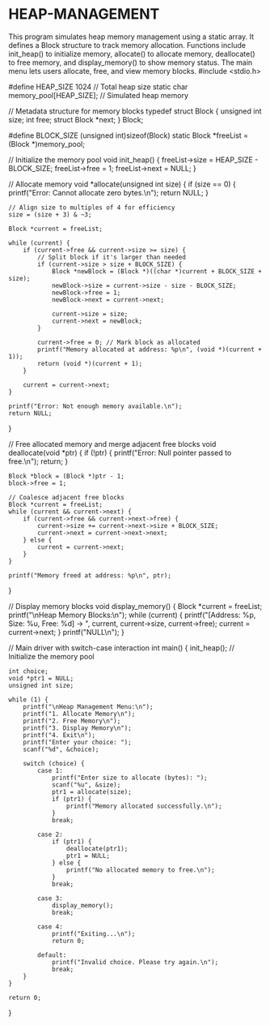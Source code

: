# HEAP-MANAGEMENT
This program simulates heap memory management using a static array. It defines a Block structure to track memory allocation. Functions include init_heap() to initialize memory, allocate() to allocate memory, deallocate() to free memory, and display_memory() to show memory status. The main menu lets users allocate, free, and view memory blocks.
#include <stdio.h>

#define HEAP_SIZE 1024  // Total heap size
static char memory_pool[HEAP_SIZE]; // Simulated heap memory

// Metadata structure for memory blocks
typedef struct Block {
    unsigned int size;
    int free;
    struct Block *next;
} Block;

#define BLOCK_SIZE (unsigned int)sizeof(Block)
static Block *freeList = (Block *)memory_pool;

// Initialize the memory pool
void init_heap() {
    freeList->size = HEAP_SIZE - BLOCK_SIZE;
    freeList->free = 1;
    freeList->next = NULL;
}

// Allocate memory
void *allocate(unsigned int size) {
    if (size == 0) {
        printf("Error: Cannot allocate zero bytes.\n");
        return NULL;
    }

    // Align size to multiples of 4 for efficiency
    size = (size + 3) & ~3;

    Block *current = freeList;

    while (current) {
        if (current->free && current->size >= size) {
            // Split block if it's larger than needed
            if (current->size > size + BLOCK_SIZE) {
                Block *newBlock = (Block *)((char *)current + BLOCK_SIZE + size);
                newBlock->size = current->size - size - BLOCK_SIZE;
                newBlock->free = 1;
                newBlock->next = current->next;

                current->size = size;
                current->next = newBlock;
            }

            current->free = 0; // Mark block as allocated
            printf("Memory allocated at address: %p\n", (void *)(current + 1));
            return (void *)(current + 1);
        }

        current = current->next;
    }

    printf("Error: Not enough memory available.\n");
    return NULL;
}

// Free allocated memory and merge adjacent free blocks
void deallocate(void *ptr) {
    if (!ptr) {
        printf("Error: Null pointer passed to free.\n");
        return;
    }

    Block *block = (Block *)ptr - 1;
    block->free = 1;

    // Coalesce adjacent free blocks
    Block *current = freeList;
    while (current && current->next) {
        if (current->free && current->next->free) {
            current->size += current->next->size + BLOCK_SIZE;
            current->next = current->next->next;
        } else {
            current = current->next;
        }
    }

    printf("Memory freed at address: %p\n", ptr);
}

// Display memory blocks
void display_memory() {
    Block *current = freeList;
    printf("\nHeap Memory Blocks:\n");
    while (current) {
        printf("[Address: %p, Size: %u, Free: %d] -> ", current, current->size, current->free);
        current = current->next;
    }
    printf("NULL\n");
}

// Main driver with switch-case interaction
int main() {
    init_heap(); // Initialize the memory pool

    int choice;
    void *ptr1 = NULL;
    unsigned int size;

    while (1) {
        printf("\nHeap Management Menu:\n");
        printf("1. Allocate Memory\n");
        printf("2. Free Memory\n");
        printf("3. Display Memory\n");
        printf("4. Exit\n");
        printf("Enter your choice: ");
        scanf("%d", &choice);

        switch (choice) {
            case 1:
                printf("Enter size to allocate (bytes): ");
                scanf("%u", &size);
                ptr1 = allocate(size);
                if (ptr1) {
                    printf("Memory allocated successfully.\n");
                }
                break;

            case 2:
                if (ptr1) {
                    deallocate(ptr1);
                    ptr1 = NULL;
                } else {
                    printf("No allocated memory to free.\n");
                }
                break;

            case 3:
                display_memory();
                break;

            case 4:
                printf("Exiting...\n");
                return 0;

            default:
                printf("Invalid choice. Please try again.\n");
                break;
        }
    }

    return 0;
}
